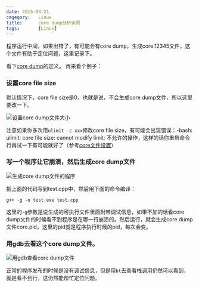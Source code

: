 ```yaml
---
date: 2015-04-21
cagegory:	Linux
title: 		core dump分析实例
tags:		[Linux]
---
```

程序运行中间，如果出错了，有可能会有core dump，生成core.12345文件，这个文件有助于定位问题，这里记录下。

<!--more-->

看下[core dump](http://zh.wikipedia.org/wiki/%E6%A0%B8%E5%BF%83%E8%BD%AC%E5%82%A8)的定义。
再来看个例子：

### 设置core file size

默认情况下，core file size是0，也就是说，不会生成core dump文件，所以这里要改一下。

![设置core dump文件大小](/assets/images/set-core-dump-file-size.png)

注意如果你多次用`ulimit -c xxx`修改core file size，有可能会出现错误：-bash: ulimit: core file size: cannot modify limit: 不允许的操作，这样的话你重启命令行再试一下有可能就好了（参考[core文件设置](http://blog.csdn.net/apengjiang/article/details/7312920)）

### 写一个程序让它崩溃，然后生成core dump文件

![生成core dump文件的程序](/assets/images/source-to-generate-core-dump.png)

把上面的代码写到test.cpp中，然后用下面的命令编译：

```
g++ -g -o test.exe test.cpp
```

这里的`-g`参数是说生成的可执行文件里面附带调试信息，如果不加的话看core dump文件的时候看不到程序是在哪一行崩溃的。然后运行，就会生成core dump文件core.pid，这里的pid就是程序执行时候的pid，每次会变。

### 用gdb去看这个core dump文件。

![用gdb查看core dump文件](/assets/images/open-core-dump-file-with-gdb.png)

正常的程序发布的时候是没有调试信息，但是用`bt`去查看栈调用仍然可以看到，就是看不到行，这仍然能帮忙定位问题。
